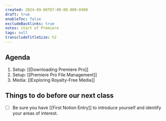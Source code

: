```yaml
---
created: 2024-09-06T07:00:00.000-0400
draft: true
enableToc: false
excludeBacklinks: true
notes: start of Premiere
tags: null
transcludeTitleSize: h2
---
```


## Agenda
1. Setup: [[Downloading Premiere Pro]]
2. Setup: [[Premiere Pro File Management]]
3. Media: [[Exploring Royalty-Free Media]]

## Things to do before our next class
- [ ] Be sure you have [[First Notion Entry]] to introduce yourself and identify your areas of interest.